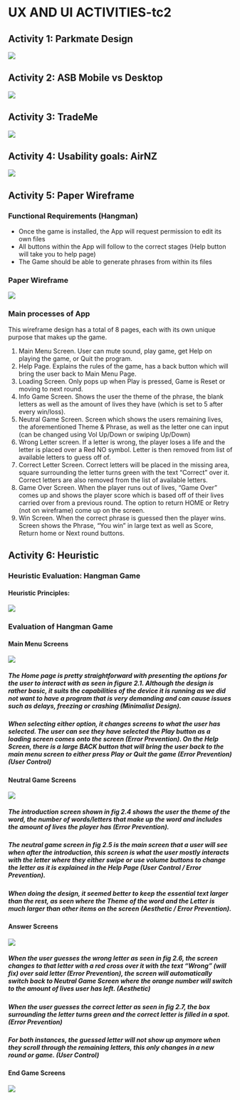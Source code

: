 # UX AND UI ACTIVITIES-tc2

## Activity 1: Parkmate Design

![](images/A1.png)

## Activity 2: ASB Mobile vs Desktop

![](images/A2.png)

## Activity 3: TradeMe

![](images/A3.png)

## Activity 4: Usability goals: AirNZ

![](images/A4.png)

## Activity 5: Paper Wireframe 

### Functional Requirements (Hangman)

+ Once the game is installed, the App will request permission to edit its own files
+ All buttons within the App will follow to the correct stages (Help button will take you to help page)
+ The Game should be able to generate phrases from within its files

### Paper Wireframe

![](images/A5.png)

### Main processes of App

This wireframe design has a total of 8 pages, each with its own unique purpose that makes up the game. 
1.	Main Menu Screen. User can mute sound, play game, get Help on playing the game, or Quit the program. 
2.	Help Page. Explains the rules of the game, has a back button which will bring the user back to Main Menu Page.
3.	Loading Screen. Only pops up when Play is pressed, Game is Reset or moving to next round. 
4.	Info Game Screen. Shows the user the theme of the phrase, the blank letters as well as the amount of lives they have (which is set to 5 after every win/loss).
5.	Neutral Game Screen. Screen which shows the users remaining lives, the aforementioned Theme & Phrase, as well as the letter one can input (can be changed using Vol Up/Down or swiping Up/Down)
6.	Wrong Letter screen. If a letter is wrong, the player loses a life and the letter is placed over a Red NO symbol. Letter is then removed from list of available letters to guess off of.
7.	Correct Letter Screen. Correct letters will be placed in the missing area, square surrounding the letter turns green with the text “Correct” over it. Correct letters are also removed from the list of available letters.
8.	Game Over Screen. When the player runs out of lives, “Game Over” comes up and shows the player score which is based off of their lives carried over from a previous round. The option to return HOME or Retry (not on wireframe) come up on the screen. 
9.	Win Screen. When the correct phrase is guessed then the player wins. Screen shows the Phrase, “You win” in large text as well as Score, Return home or Next round buttons. 

## Activity 6: Heuristic

### Heuristic Evaluation: Hangman Game 

#### Heuristic Principles:

![](images/A6.png)

### Evaluation of Hangman Game

#### Main Menu Screens
![](images/A7.png)

##### The Home page is pretty straightforward with presenting the options for the user to interact with as seen in figure 2.1. Although the design is rather basic, it suits the capabilities of the device it is running as we did not want to have a program that is very demanding and can cause issues such as delays, freezing or crashing (Minimalist Design).

##### When selecting either option, it changes screens to what the user has selected. The user can see they have selected the Play button as a loading screen comes onto the screen (Error Prevention). On the Help Screen, there is a large BACK button that will bring the user back to the main menu screen to either press Play or Quit the game (Error Prevention) (User Control)

#### Neutral Game Screens
![](images/A8.png)

##### The introduction screen shown in fig 2.4 shows the user the theme of the word, the number of words/letters that make up the word and includes the amount of lives the player has (Error Prevention).

##### The neutral game screen in fig 2.5 is the main screen that a user will see when after the introduction, this screen is what the user mostly interacts with the letter where they either swipe or use volume buttons to change the letter as it is explained in the Help Page (User Control / Error Prevention).

##### When doing the design, it seemed better to keep the essential text larger than the rest, as seen where the Theme of the word and the Letter is much larger than other items on the screen (Aesthetic / Error Prevention).

#### Answer Screens
![](images/A9.png)

##### When the user guesses the wrong letter as seen in fig 2.6, the screen changes to that letter with a red cross over it with the text “Wrong” (will fix) over said letter (Error Prevention), the screen will automatically switch back to Neutral Game Screen where the orange number will switch to the amount of lives user has left. (Aesthetic)

##### When the user guesses the correct letter as seen in fig 2.7, the box surrounding the letter turns green and the correct letter is filled in a spot. (Error Prevention)

##### For both instances, the guessed letter will not show up anymore when they scroll through the remaining letters, this only changes in a new round or game. (User Control)

#### End Game Screens
![](images/A10.png)













